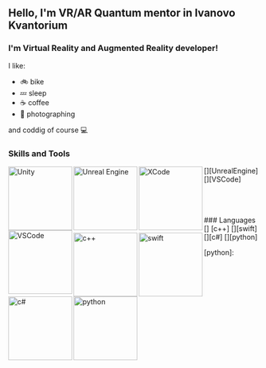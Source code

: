 ## Hello, I'm VR/AR Quantum mentor in Ivanovo Kvantorium 

### I'm Virtual Reality and Augmented Reality developer!

I like:
- :bike: bike
- :zzz: sleep
- :coffee: coffee
- :camera_flash: photographing

and coddig of course :computer:


### Skills and Tools
[<img align="left" alt="Unity" width="128px" src="https://i.redd.it/tu3gt6ysfxq71.png"/>][Unity]
[<img align="left" alt="Unreal Engine" width="128px" src="https://cdn.worldvectorlogo.com/logos/unreal-1.svg"/>][UnrealEngine]
[<img align="left" alt="XCode" width="128px" src="https://upload.wikimedia.org/wikipedia/ru/0/0c/Xcode_icon.png" />][XCode]
[<img align="left" alt="VSCode" width="128px" src="https://upload.wikimedia.org/wikipedia/commons/thumb/9/9a/Visual_Studio_Code_1.35_icon.svg/1024px-Visual_Studio_Code_1.35_icon.svg.png" />][VSCode]

<br />
<br />
<br />
### Languages
[<img align="left" alt="c++" width="128px" src="https://upload.wikimedia.org/wikipedia/commons/thumb/1/18/ISO_C%2B%2B_Logo.svg/1200px-ISO_C%2B%2B_Logo.svg.png" />] [c++]
[<img align="left" alt="swift" width="128px" src="https://web-creator.ru/uploads/Page/36/swift.svg" />][swift]
[<img align="left" alt="c#" width="128px" src="https://static.cdnlogo.com/logos/c/27/c.svg" />][c#]
[<img align="left" alt="python" width="128px" src="https://i.pinimg.com/originals/91/94/c9/9194c978fa63798b2e882e6fda5eb953.png" />][python]


[Unity]:
[UnrealEngine]:
[XCode]:
[VSCode]:
[c++]:![image](https://user-images.githubusercontent.com/71167144/137963893-1e2cb537-4900-443e-a815-8eb67523f905.png)

[swift]:
[c#]:
[python]:
